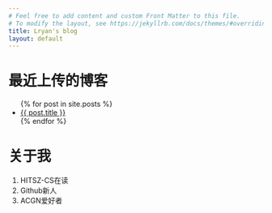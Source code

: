 ```yaml
---
# Feel free to add content and custom Front Matter to this file.
# To modify the layout, see https://jekyllrb.com/docs/themes/#overriding-theme-defaults
title: Lryan's blog
layout: default
---
```

# 最近上传的博客

<ul>
  {% for post in site.posts %}
    <li>
      <a href="{{ post.url }}">{{ post.title }}</a>
    </li>
  {% endfor %}
</ul>

# 关于我
1. HITSZ-CS在读
2. Github新人
3. ACGN爱好者